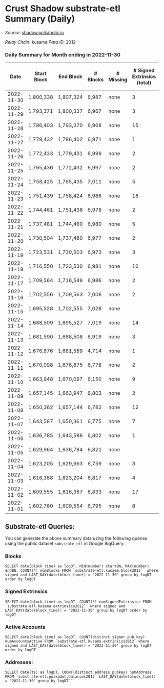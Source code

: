 # Crust Shadow substrate-etl Summary (Daily)

_Source_: [shadow.polkaholic.io](https://shadow.polkaholic.io)

*Relay Chain*: kusama
*Para ID*: 2012



### Daily Summary for Month ending in 2022-11-30


| Date | Start Block | End Block | # Blocks | # Missing | # Signed Extrinsics (total) | # Active Accounts | # Addresses with Balances | # Events | # Transfers | # XCM Transfers In | # XCM Transfers Out |
| ---- | ----------- | --------- | -------- | --------- | --------------------------- | ----------------- | ------------------------- | -------- | ----------- | ------------------ | ------------------- |
| 2022-11-30 | 1,800,338 | 1,807,324 | 6,987 | none | 3 | 2 | 1,695 | 14,003 | 3 ($21.24) | 1 ($2.25) |   |
| 2022-11-29 | 1,793,371 | 1,800,337 | 6,967 | none | 3 | 2 | 1,692 | 13,958 | 3 ($135.92) |   | 1 ($59.70) |
| 2022-11-28 | 1,786,403 | 1,793,370 | 6,968 | none | 15 | 6 | 1,691 | 14,074 | 12 ($356.71) | 5 ($59.53) | 9 ($117.44) |
| 2022-11-27 | 1,779,432 | 1,786,402 | 6,971 | none | 1 | 1 | 1,689 | 13,950 | 1 ($208.32) |   |   |
| 2022-11-26 | 1,772,433 | 1,779,431 | 6,999 | none | 2 | 2 | 1,689 | 14,017 | 2 ($1,065.65) |   |   |
| 2022-11-25 | 1,765,436 | 1,772,432 | 6,997 | none | 2 | 2 |  | 14,011 | 2 ($118.90) |   | 1 ($59.45) |
| 2022-11-24 | 1,758,425 | 1,765,435 | 7,011 | none | 5 | 3 |  | 14,064 | 3 ($15.52) | 2 ($0.34) | 2 ($0.33) |
| 2022-11-23 | 1,751,439 | 1,758,424 | 6,986 | none | 18 | 8 | 1,687 | 14,110 | 13 ($2,148.67) | 3 ($0.46) | 3 ($1.93) |
| 2022-11-22 | 1,744,461 | 1,751,438 | 6,978 | none | 2 | 2 | 1,681 | 13,986 | 2 ($121.08) | 3 ($131.92) |   |
| 2022-11-21 | 1,737,481 | 1,744,460 | 6,980 | none | 5 | 3 |  | 13,999 | 5 ($252.73) |   | 2 ($126.15) |
| 2022-11-20 | 1,730,504 | 1,737,480 | 6,977 | none | 2 | 2 |  | 13,970 | 2 ($124.71) |   | 1 ($62.36) |
| 2022-11-19 | 1,723,531 | 1,730,503 | 6,973 | none | 3 | 3 |  | 13,972 | 3 ($239.92) |   | 1 ($205.05) |
| 2022-11-18 | 1,716,550 | 1,723,530 | 6,981 | none | 10 | 7 |  | 14,039 | 10 ($1,067.09) |   | 5 ($658.74) |
| 2022-11-17 | 1,709,564 | 1,716,549 | 6,986 | none | 2 | 1 | 1,680 | 14,002 | 2 ($559.04) | 4 ($0.23) |   |
| 2022-11-16 | 1,702,556 | 1,709,563 | 7,008 | none | 2 | 2 | 1,680 | 14,032 | 2 ($13.05) |   |   |
| 2022-11-15 | 1,695,528 | 1,702,555 | 7,028 | none |  |  |  | 14,065 |   |   |   |
| 2022-11-14 | 1,688,509 | 1,695,527 | 7,019 | none | 14 | 7 |  | 14,132 | 1 ($39.61) |   |   |
| 2022-11-13 | 1,681,590 | 1,688,508 | 6,919 | none | 3 | 3 |  | 13,861 | 1 ($29.20) |   |   |
| 2022-11-12 | 1,676,876 | 1,681,589 | 4,714 | none | 1 | 1 |  | 9,438 | 1 ($1.04) |   | 1 ($1.04) |
| 2022-11-11 | 1,670,098 | 1,676,875 | 6,778 | none | 2 | 2 |  | 13,579 | 1 ($1.01) | 2 ($978.26) | 2 ($1.09) |
| 2022-11-10 | 1,663,948 | 1,670,097 | 6,150 | none | 9 | 5 |  | 13,132 | 214 ($466.74) | 8 ($2,055.87) | 4 ($213.07) |
| 2022-11-09 | 1,657,145 | 1,663,947 | 6,803 | none | 2 | 2 |  | 13,627 | 2 ($173.54) | 1 ($168.61) | 2 ($173.54) |
| 2022-11-08 | 1,650,362 | 1,657,144 | 6,783 | none | 12 | 3 |  | 13,659 | 7 ($6,789.98) |   |   |
| 2022-11-07 | 1,643,587 | 1,650,361 | 6,775 | none | 7 | 5 |  | 13,614 | 7 ($122.51) | 3 ($171.80) |   |
| 2022-11-06 | 1,636,785 | 1,643,586 | 6,802 | none | 1 | 1 |  | 13,618 | 1 ($0.45) | 1 ($3.26) | 1 ($0.45) |
| 2022-11-05 | 1,629,964 | 1,636,784 | 6,821 | none |  |  | 1,507 | 13,650 |   | 2 ($26.74) |   |
| 2022-11-04 | 1,623,205 | 1,629,963 | 6,759 | none | 3 | 3 |  | 13,543 | 2 ($18.00) |   |   |
| 2022-11-03 | 1,616,388 | 1,623,204 | 6,817 | none | 4 | 4 | 1,506 | 13,665 | 4 ($712.61) |   | 1 ($48.63) |
| 2022-11-02 | 1,609,555 | 1,616,387 | 6,833 | none | 17 | 6 | 1,506 | 13,809 | 12 ($73.08) | 4 ($0.86) | 4 ($4.28) |
| 2022-11-01 | 1,602,760 | 1,609,554 | 6,795 | none | 8 | 6 |  | 13,650 | 4 ($299.03) | 2 ($250.76) | 1 ($1.37) |

## Substrate-etl Queries:
You can generate the above summary data using the following queries using the public dataset `substrate-etl` in Google BigQuery:


### Blocks
```
SELECT date(block_time) as logDT, MIN(number) startBN, MAX(number) endBN, COUNT(*) numBlocks FROM `substrate-etl.kusama.block2012`  where signed and LAST_DAY(date(block_time)) = "2022-11-30" group by logDT order by logDT
```


### Signed Extrinsics
```
SELECT date(block_time) as logDT, COUNT(*) numSignedExtrinsics FROM `substrate-etl.kusama.extrinsics2012`  where signed and LAST_DAY(date(block_time)) = "2022-11-30" group by logDT order by logDT
```


### Active Accounts
```
SELECT date(block_time) as logDT, COUNT(distinct signer_pub_key) numAccountsActive FROM `substrate-etl.kusama.extrinsics2012` where signed and LAST_DAY(date(block_time)) = "2022-11-30" group by logDT order by logDT
```


### Addresses:
```
SELECT date(ts) as logDT, COUNT(distinct address_pubkey) numAddress FROM `substrate-etl.polkadot.balances2012` LAST_DAY(date(block_time)) = "2022-11-30" group by logDT```

